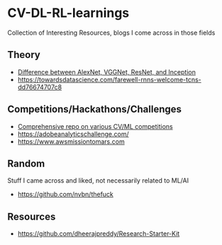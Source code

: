 # CV-DL-RL-learnings
Collection of Interesting Resources, blogs I come across in those fields
## Theory
* [Difference between AlexNet, VGGNet, ResNet, and Inception](https://towardsdatascience.com/the-w3h-of-alexnet-vggnet-resnet-and-inception-7baaaecccc96)
* https://towardsdatascience.com/farewell-rnns-welcome-tcns-dd76674707c8


## Competitions/Hackathons/Challenges
* [Comprehensive repo on various CV/ML competitions](https://github.com/skrish13/ml-contests-conf)
* https://adobeanalyticschallenge.com/
* https://www.awsmissiontomars.com



## Random
Stuff I came across and liked, not necessarily related to ML/AI
* https://github.com/nvbn/thefuck


## Resources
* https://github.com/dheerajpreddy/Research-Starter-Kit

